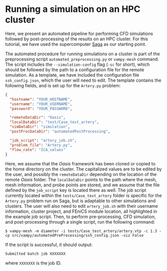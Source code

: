 # Running a simulation on an HPC cluster

Here, we present an automated pipeline for performing CFD simulations
followed by post-processing of the results on an HPC cluster. For this
tutorial, we have used the supercomputer
[Saga](https://documentation.sigma2.no/hpc_machines/saga.html) as our
starting point.

The automated procedure for running simulations on a cluster is part of
the preprocessing script `automated_preprocessing.py` or `vampy-mesh` command. The
script includes the `--simulation-config` flag (`-sc` for short), which
should be followed by the path to a configuration file for the remote
simulation. As a template, we have included the configuration file
`ssh_config.json`, which the user will need to edit. The template
contains the following fields, and is set up for the `Artery.py`
problem:

``` json
{
  "hostname": "YOUR_HOSTNAME",
  "username": "YOUR_USERNAME",
  "password": "YOUR_PASSWORD",

  "remoteDataDir": "Oasis",
  "localDataDir": "test/Case_test_artery",
  "simDataDir": "simulation",
  "postProcDataDir": "automatedPostProcessing",

  "job_script": "artery_job.sh",
  "problem_file": "Artery.py",
  "flow_rate": "ICA_values"
}
```

Here, we assume that the *Oasis* framework has been cloned
or copied to the home directory on the cluster. The capitalized values
are to be edited by the user, and possibly the `remoteDataDir` depending
on the location of the remote *Oasis* folder. The
`localDataDir` points to the path where the mesh, mesh information, and
probe points are stored, and we assume that the file defined by the
`job_script` key is located there as well. The job script currently
located within the `tests/Case_test_artery` folder is specific for the
`Artery.py` problem run on Saga, but is adaptable to other simulations
and clusters. The user will also need to edit `artery_job.sh` with their
username information, cluster project, and FEniCS module location, all
highlighted in the example job script. Then, to perform pre-processing,
CFD simulation, and post-processing through a single script, run the
following command:

``` console
$ vampy-mesh -m diameter -i tests/Case_test_artery/artery.vtp -c 1.3 -cp src/vampy/automatedPreProcessing/ssh_config.json -viz False
```

If the script is successful, it should output:

``` console
Submitted batch job XXXXXXX
```

where `XXXXXXX` is the job ID.
